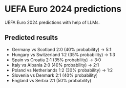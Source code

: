 # UEFA Euro 2024 predictions
UEFA Euro 2024 predictions with help of LLMs.

## Predicted results
- Germany vs Scotland 2:0 (40% probability) -> 5:1
- Hungary vs Switzerland 1:2 (35% probability) -> 1:3
- Spain vs Croatia 2:1 (35% probability) -> 3:0
- Italy vs Albania 2:0 (40% probability) -> 2:1
- Poland vs Netherlands 1:2 (30% probability) -> 1:2
- Slovenia vs Denmark 2:1 (40% probability)
- England vs Serbia 2:1 (50% probability)
